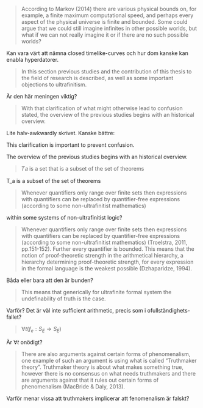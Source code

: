 

> According to Markov (2014) there are various physical bounds on, for example, a finite maximum computational speed, and perhaps every aspect of the physical universe is finite and bounded. Some could argue that we could still imagine infinites in other possible worlds, but what if we can not really imagine it or if there are no such possible worlds?


Kan vara värt att nämna closed timelike-curves och hur dom kanske kan enabla hyperdatorer. 



> In this section previous studies and the contribution of this thesis to the field of research is described, as well as some important objections to ultrafinitism.

Är den här meningen viktig?


> With that clarification of what might otherwise lead to confusion stated, the overview of the previous studies begins with an historical overview.


Lite halv-awkwardly skrivet. Kanske bättre:

This clarification is important to prevent confusion. 

The overview of the previous studies begins with an historical overview.


> 𝑇𝑎 is a set that is a subset of the set of theorems


T_a is a subset of the set of theorems


> Whenever quantifiers only range over finite sets then expressions with quantifiers can be replaced by quantifier-free expressions (according to some non-ultrafinitist mathematics)


within some systems of non-ultrafinitist logic?



> Whenever quantifiers only range over finite sets then expressions with quantifiers can be replaced by quantifier-free expressions (according to some non-ultrafinitist mathematics) (Troelstra, 2011, pp.151-152). Further every quantifier is bounded. This means that the notion of proof-theoretic strength in the arithmetical hierarchy, a hierarchy determining proof-theoretic strength, for every expression in the formal language is the weakest possible (Dzhaparidze, 1994).


Båda eller bara att den är bunden?



> This means that generically for ultrafinite formal system the undefinability of truth is the case.

Varför? Det är väl inte sufficient arithmetic, precis som i ofullständighets-fallet?



> $\forall t (f_e : S_E \to S_E)$ 

Är $\forall t$ onödigt?




> There are also arguments against certain forms of phenomenalism, one example of such an argument is using what is called “Truthmaker theory”. Truthmaker theory is about what makes something true, however there is no consensus on what needs truthmakers and there are arguments against that it rules out certain forms of phenomenalism (MacBride & Daly, 2013).


Varför menar vissa att truthmakers implicerar att fenomenalism är falskt?


